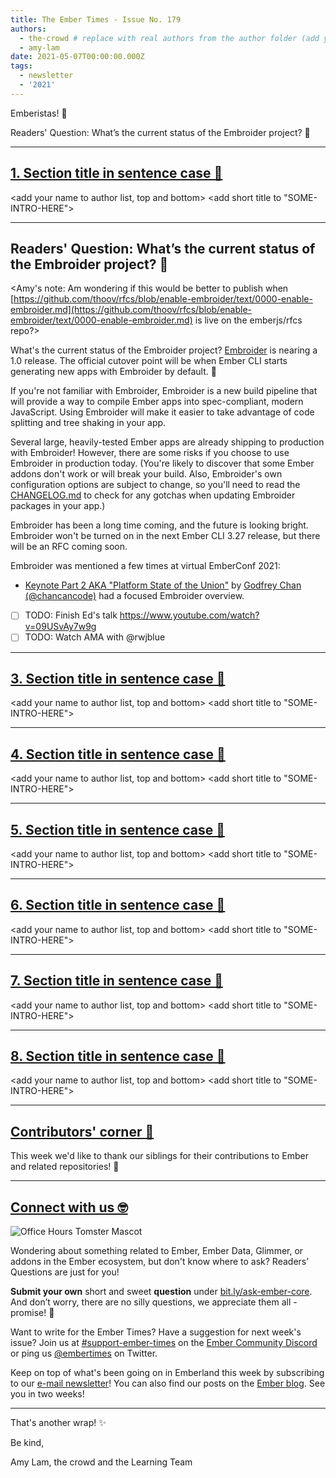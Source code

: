 ```yaml
---
title: The Ember Times - Issue No. 179
authors:
  - the-crowd # replace with real authors from the author folder (add yourself if you're not there)
  - amy-lam
date: 2021-05-07T00:00:00.000Z
tags:
  - newsletter
  - '2021'
---
```


<SAYING-HELLO-IN-YOUR-FAVORITE-LANGUAGE> Emberistas! 🐹

<SOME-INTRO-HERE-TO-KEEP-THEM-SUBSCRIBERS-READING>
Readers' Question: What’s the current status of the Embroider project? 🧵

---

## [1. Section title in sentence case 🐹](section-url)

<change section title emoji>
<consider adding some bold to your paragraph>
<add the contributor in the post in format "FirstName LastName (@githubUserName)" linked to their GitHub account>
<please include link to external article/repo/etc in paragraph / body text, not just header title above>

<add your name to author list, top and bottom>
<add short title to "SOME-INTRO-HERE">

---

## Readers' Question: What’s the current status of the Embroider project? 🧵

<Amy's note: Am wondering if this would be better to publish when [https://github.com/thoov/rfcs/blob/enable-embroider/text/0000-enable-embroider.md](https://github.com/thoov/rfcs/blob/enable-embroider/text/0000-enable-embroider.md) is live on the emberjs/rfcs repo?>

What's the current status of the Embroider project? [Embroider](https://github.com/embroider-build/embroider) is nearing a 1.0 release. The official cutover point will be when Ember CLI starts generating new apps with Embroider by default. 🙌

If you're not familiar with Embroider, Embroider is a new build pipeline that will provide a way to compile Ember apps into spec-compliant, modern JavaScript. Using Embroider will make it easier to take advantage of code splitting and tree shaking in your app.

Several large, heavily-tested Ember apps are already shipping to production with Embroider! However, there are some risks if you choose to use Embroider in production today. (You're likely to discover that some Ember addons don't work or will break your build. Also, Embroider's own configuration options are subject to change, so you'll need to read the [CHANGELOG.md](https://github.com/embroider-build/embroider/blob/master/CHANGELOG.md) to check for any gotchas when updating Embroider packages in your app.)

Embroider has been a long time coming, and the future is looking bright. Embroider won't be turned on in the next Ember CLI 3.27 release, but there will be an RFC coming soon.

Embroider was mentioned a few times at virtual EmberConf 2021:

- [Keynote Part 2 AKA "Platform State of the Union"](https://youtu.be/1Z6cLV2licU?t=555) by [Godfrey Chan (@chancancode)](https://github.com/chancancode) had a focused Embroider overview.
- [ ] TODO: Finish Ed's talk https://www.youtube.com/watch?v=09USvAy7w9g
- [ ] TODO: Watch AMA with @rwjblue

<consider adding some bold to your paragraph>

---

## [3. Section title in sentence case 🐹](section-url)

<change section title emoji>
<consider adding some bold to your paragraph>
<add the contributor in the post in format "FirstName LastName (@githubUserName)" linked to their GitHub account>
<please include link to external article/repo/etc in paragraph / body text, not just header title above>

<add your name to author list, top and bottom>
<add short title to "SOME-INTRO-HERE">

---

## [4. Section title in sentence case 🐹](section-url)

<change section title emoji>
<consider adding some bold to your paragraph>
<add the contributor in the post in format "FirstName LastName (@githubUserName)" linked to their GitHub account>
<please include link to external article/repo/etc in paragraph / body text, not just header title above>

<add your name to author list, top and bottom>
<add short title to "SOME-INTRO-HERE">

---

## [5. Section title in sentence case 🐹](section-url)

<change section title emoji>
<consider adding some bold to your paragraph>
<add the contributor in the post in format "FirstName LastName (@githubUserName)" linked to their GitHub account>
<please include link to external article/repo/etc in paragraph / body text, not just header title above>

<add your name to author list, top and bottom>
<add short title to "SOME-INTRO-HERE">

---

## [6. Section title in sentence case 🐹](section-url)

<change section title emoji>
<consider adding some bold to your paragraph>
<add the contributor in the post in format "FirstName LastName (@githubUserName)" linked to their GitHub account>
<please include link to external article/repo/etc in paragraph / body text, not just header title above>

<add your name to author list, top and bottom>
<add short title to "SOME-INTRO-HERE">

---

## [7. Section title in sentence case 🐹](section-url)

<change section title emoji>
<consider adding some bold to your paragraph>
<add the contributor in the post in format "FirstName LastName (@githubUserName)" linked to their GitHub account>
<please include link to external article/repo/etc in paragraph / body text, not just header title above>

<add your name to author list, top and bottom>
<add short title to "SOME-INTRO-HERE">

---

## [8. Section title in sentence case 🐹](section-url)

<change section title emoji>
<consider adding some bold to your paragraph>
<add the contributor in the post in format "FirstName LastName (@githubUserName)" linked to their GitHub account>
<please include link to external article/repo/etc in paragraph / body text, not just header title above>

<add your name to author list, top and bottom>
<add short title to "SOME-INTRO-HERE">

---

## [Contributors' corner 👏](https://guides.emberjs.com/release/contributing/repositories/)

<p>This week we'd like to thank our siblings for their contributions to Ember and related repositories! 💖</p>

---

## [Connect with us 🤓](https://docs.google.com/forms/d/e/1FAIpQLScqu7Lw_9cIkRtAiXKitgkAo4xX_pV1pdCfMJgIr6Py1V-9Og/viewform)

<div class="blog-row">
  <img class="float-right small transparent padded" alt="Office Hours Tomster Mascot" title="Readers' Questions" src="/images/tomsters/officehours.png" />

  <p>Wondering about something related to Ember, Ember Data, Glimmer, or addons in the Ember ecosystem, but don't know where to ask? Readers’ Questions are just for you!</p>

  <p><strong>Submit your own</strong> short and sweet <strong>question</strong> under <a href="https://bit.ly/ask-ember-core" target="rq">bit.ly/ask-ember-core</a>. And don’t worry, there are no silly questions, we appreciate them all - promise! 🤞</p>

  <p>Want to write for the Ember Times? Have a suggestion for next week's issue? Join us at <a href="https://discordapp.com/channels/480462759797063690/485450546887786506">#support-ember-times</a> on the <a href="https://discord.gg/emberjs">Ember Community Discord</a> or ping us <a href="https://twitter.com/embertimes">@embertimes</a> on Twitter.</p>

  <p>Keep on top of what's been going on in Emberland this week by subscribing to our <a href="https://embertimes.substack.com/">e-mail newsletter</a>! You can also find our posts on the <a href="https://blog.emberjs.com/tag/newsletter">Ember blog</a>. See you in two weeks!</p>
</div>

---

That's another wrap! ✨

Be kind,

Amy Lam, the crowd and the Learning Team
